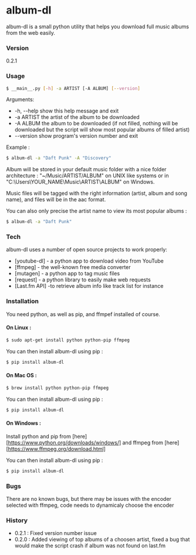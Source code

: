 # album-dl

album-dl is a small python utility that helps you download full music albums from the web easily.

### Version
0.2.1

### Usage
```sh
$ __main__.py [-h] -a ARTIST [-A ALBUM] [--version]
```
Arguments:
* -h, --help  show this help message and exit
* -a ARTIST   the artist of the album to be downloaded
* -A ALBUM    the album to be downloaded (if not filled, nothing will be downloaded but the script will show most popular albums of filled artist)
* --version   show program's version number and exit

Example :

```sh
$ album-dl -a "Daft Punk" -A "Discovery"
```

Album will be stored in your default music folder with a nice folder architecture : "~/Music/ARTIST/ALBUM" on UNIX like systems or in "C:\Users\YOUR_NAME\Music\ARTIST\ALBUM" on Windows.

Music files will be tagged with the right information (artist, album and song name), and files will be in the aac format.

You can also only precise the artist name to view its most popular albums :

```sh
$ album-dl -a "Daft Punk"
```

### Tech

album-dl uses a number of open source projects to work properly:

* [youtube-dl] - a python app to download video from YouTube
* [ffmpeg] - the well-known free media converter
* [mutagen] - a python app to tag music files
* [request] - a python library to easily make web requests
* [Last.fm API] -to retrieve album info like track list for instance

### Installation

You need python, as well as pip, and ffmpef installed of course.

#### On Linux :

```sh
$ sudo apt-get install python python-pip ffmpeg
```

You can then install album-dl using pip :
```sh
$ pip install album-dl
```

#### On Mac OS :

```sh
$ brew install python python-pip ffmpeg
```

You can then install album-dl using pip :
```sh
$ pip install album-dl
```


#### On Windows :

Install python and pip from [here][https://www.python.org/downloads/windows/] and ffmpeg from [here][https://www.ffmpeg.org/download.html]

You can then install album-dl using pip :
```sh
$ pip install album-dl
```

### Bugs

There are no known bugs, but there may be issues with the encoder selected with ffmpeg, code needs to dynamicaly choose the encoder

### History

* 0.2.1 : Fixed version number issue
* 0.2.0 : Added viewing of top albums of a choosen artist, fixed a bug that would make the script crash if album was not found on last.fm
